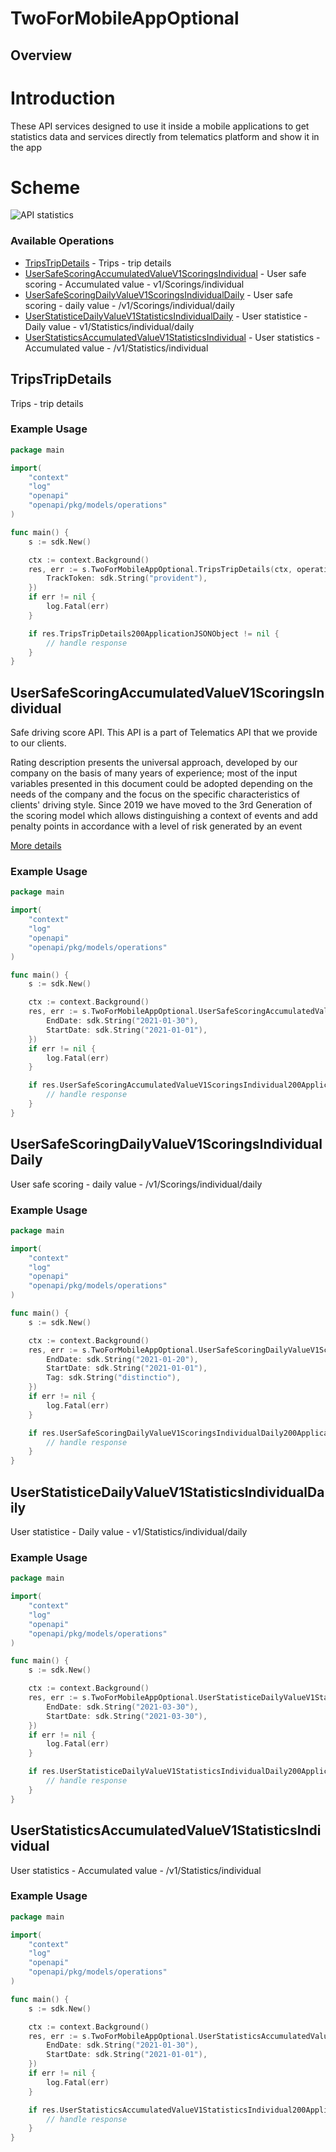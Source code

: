 # TwoForMobileAppOptional

## Overview

# Introduction
These API services designed to use it inside a mobile applications to get statistics data and services directly from telematics platform and show it in the app

# Scheme
![API statistics](https://website-cliparts-datamotion.s3.us-east-2.amazonaws.com/Dev.portal/API+statistics+integration.png)

### Available Operations

* [TripsTripDetails](#tripstripdetails) - Trips - trip details
* [UserSafeScoringAccumulatedValueV1ScoringsIndividual](#usersafescoringaccumulatedvaluev1scoringsindividual) - User safe scoring - Accumulated value - v1/Scorings/individual
* [UserSafeScoringDailyValueV1ScoringsIndividualDaily](#usersafescoringdailyvaluev1scoringsindividualdaily) - User safe scoring - daily value - /v1/Scorings/individual/daily
* [UserStatisticeDailyValueV1StatisticsIndividualDaily](#userstatisticedailyvaluev1statisticsindividualdaily) - User statistice - Daily value - v1/Statistics/individual/daily
* [UserStatisticsAccumulatedValueV1StatisticsIndividual](#userstatisticsaccumulatedvaluev1statisticsindividual) - User statistics - Accumulated value - /v1/Statistics/individual

## TripsTripDetails

Trips - trip details

### Example Usage

```go
package main

import(
	"context"
	"log"
	"openapi"
	"openapi/pkg/models/operations"
)

func main() {
    s := sdk.New()

    ctx := context.Background()
    res, err := s.TwoForMobileAppOptional.TripsTripDetails(ctx, operations.TripsTripDetailsRequest{
        TrackToken: sdk.String("provident"),
    })
    if err != nil {
        log.Fatal(err)
    }

    if res.TripsTripDetails200ApplicationJSONObject != nil {
        // handle response
    }
}
```

## UserSafeScoringAccumulatedValueV1ScoringsIndividual

Safe driving score API. This API is a part of Telematics API that we provide to our clients.

Rating description presents the universal approach, developed by our company on the basis of many years of experience; most of the input variables presented in this document could be adopted depending on the needs of the company and the focus on the specific characteristics of clients' driving style.
Since 2019 we have moved to the 3rd Generation of the scoring model which allows distinguishing a context of events and add penalty points in accordance with a level of risk generated by an event

[More details](https://docs.telematicssdk.com)

### Example Usage

```go
package main

import(
	"context"
	"log"
	"openapi"
	"openapi/pkg/models/operations"
)

func main() {
    s := sdk.New()

    ctx := context.Background()
    res, err := s.TwoForMobileAppOptional.UserSafeScoringAccumulatedValueV1ScoringsIndividual(ctx, operations.UserSafeScoringAccumulatedValueV1ScoringsIndividualRequest{
        EndDate: sdk.String("2021-01-30"),
        StartDate: sdk.String("2021-01-01"),
    })
    if err != nil {
        log.Fatal(err)
    }

    if res.UserSafeScoringAccumulatedValueV1ScoringsIndividual200ApplicationJSONObject != nil {
        // handle response
    }
}
```

## UserSafeScoringDailyValueV1ScoringsIndividualDaily

User safe scoring - daily value - /v1/Scorings/individual/daily

### Example Usage

```go
package main

import(
	"context"
	"log"
	"openapi"
	"openapi/pkg/models/operations"
)

func main() {
    s := sdk.New()

    ctx := context.Background()
    res, err := s.TwoForMobileAppOptional.UserSafeScoringDailyValueV1ScoringsIndividualDaily(ctx, operations.UserSafeScoringDailyValueV1ScoringsIndividualDailyRequest{
        EndDate: sdk.String("2021-01-20"),
        StartDate: sdk.String("2021-01-01"),
        Tag: sdk.String("distinctio"),
    })
    if err != nil {
        log.Fatal(err)
    }

    if res.UserSafeScoringDailyValueV1ScoringsIndividualDaily200ApplicationJSONObject != nil {
        // handle response
    }
}
```

## UserStatisticeDailyValueV1StatisticsIndividualDaily

User statistice - Daily value - v1/Statistics/individual/daily

### Example Usage

```go
package main

import(
	"context"
	"log"
	"openapi"
	"openapi/pkg/models/operations"
)

func main() {
    s := sdk.New()

    ctx := context.Background()
    res, err := s.TwoForMobileAppOptional.UserStatisticeDailyValueV1StatisticsIndividualDaily(ctx, operations.UserStatisticeDailyValueV1StatisticsIndividualDailyRequest{
        EndDate: sdk.String("2021-03-30"),
        StartDate: sdk.String("2021-03-30"),
    })
    if err != nil {
        log.Fatal(err)
    }

    if res.UserStatisticeDailyValueV1StatisticsIndividualDaily200ApplicationJSONObject != nil {
        // handle response
    }
}
```

## UserStatisticsAccumulatedValueV1StatisticsIndividual

User statistics - Accumulated value - /v1/Statistics/individual

### Example Usage

```go
package main

import(
	"context"
	"log"
	"openapi"
	"openapi/pkg/models/operations"
)

func main() {
    s := sdk.New()

    ctx := context.Background()
    res, err := s.TwoForMobileAppOptional.UserStatisticsAccumulatedValueV1StatisticsIndividual(ctx, operations.UserStatisticsAccumulatedValueV1StatisticsIndividualRequest{
        EndDate: sdk.String("2021-01-30"),
        StartDate: sdk.String("2021-01-01"),
    })
    if err != nil {
        log.Fatal(err)
    }

    if res.UserStatisticsAccumulatedValueV1StatisticsIndividual200ApplicationJSONObject != nil {
        // handle response
    }
}
```
